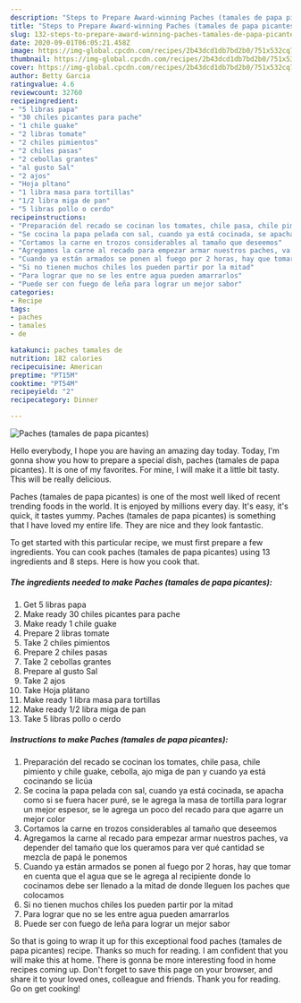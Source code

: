 ```yaml
---
description: "Steps to Prepare Award-winning Paches (tamales de papa picantes)"
title: "Steps to Prepare Award-winning Paches (tamales de papa picantes)"
slug: 132-steps-to-prepare-award-winning-paches-tamales-de-papa-picantes
date: 2020-09-01T06:05:21.458Z
image: https://img-global.cpcdn.com/recipes/2b43dcd1db7bd2b0/751x532cq70/paches-tamales-de-papa-picantes-foto-principal.jpg
thumbnail: https://img-global.cpcdn.com/recipes/2b43dcd1db7bd2b0/751x532cq70/paches-tamales-de-papa-picantes-foto-principal.jpg
cover: https://img-global.cpcdn.com/recipes/2b43dcd1db7bd2b0/751x532cq70/paches-tamales-de-papa-picantes-foto-principal.jpg
author: Betty Garcia
ratingvalue: 4.6
reviewcount: 32760
recipeingredient:
- "5 libras papa"
- "30 chiles picantes para pache"
- "1 chile guake"
- "2 libras tomate"
- "2 chiles pimientos"
- "2 chiles pasas"
- "2 cebollas grantes"
- "al gusto Sal"
- "2 ajos"
- "Hoja pltano"
- "1 libra masa para tortillas"
- "1/2 libra miga de pan"
- "5 libras pollo o cerdo"
recipeinstructions:
- "Preparación del recado se cocinan los tomates, chile pasa, chile pimiento y chile guake, cebolla, ajo miga de pan y cuando ya está cocinando se licúa"
- "Se cocina la papa pelada con sal, cuando ya está cocinada, se apacha como si se fuera hacer puré, se le agrega la masa de tortilla para lograr un mejor espesor, se le agrega un poco del recado para que agarre un mejor color"
- "Cortamos la carne en trozos considerables al tamaño que deseemos"
- "Agregamos la carne al recado para empezar armar nuestros paches, va depender del tamaño que los queramos para ver qué cantidad se mezcla de papá le ponemos"
- "Cuando ya están armados se ponen al fuego por 2 horas, hay que tomar en cuenta que el agua que se le agrega al recipiente donde lo cocinamos debe ser llenado a la mitad de donde lleguen los paches que colocamos"
- "Si no tienen muchos chiles los pueden partir por la mitad"
- "Para lograr que no se les entre agua pueden amarrarlos"
- "Puede ser con fuego de leña para lograr un mejor sabor"
categories:
- Recipe
tags:
- paches
- tamales
- de

katakunci: paches tamales de 
nutrition: 182 calories
recipecuisine: American
preptime: "PT15M"
cooktime: "PT54M"
recipeyield: "2"
recipecategory: Dinner

---
```



![Paches (tamales de papa picantes)](https://img-global.cpcdn.com/recipes/2b43dcd1db7bd2b0/751x532cq70/paches-tamales-de-papa-picantes-foto-principal.jpg)

Hello everybody, I hope you are having an amazing day today. Today, I'm gonna show you how to prepare a special dish, paches (tamales de papa picantes). It is one of my favorites. For mine, I will make it a little bit tasty. This will be really delicious.



Paches (tamales de papa picantes) is one of the most well liked of recent trending foods in the world. It is enjoyed by millions every day. It's easy, it's quick, it tastes yummy. Paches (tamales de papa picantes) is something that I have loved my entire life. They are nice and they look fantastic.


To get started with this particular recipe, we must first prepare a few ingredients. You can cook paches (tamales de papa picantes) using 13 ingredients and 8 steps. Here is how you cook that.

<!--inarticleads1-->

##### The ingredients needed to make Paches (tamales de papa picantes):

1. Get 5 libras papa
1. Make ready 30 chiles picantes para pache
1. Make ready 1 chile guake
1. Prepare 2 libras tomate
1. Take 2 chiles pimientos
1. Prepare 2 chiles pasas
1. Take 2 cebollas grantes
1. Prepare al gusto Sal
1. Take 2 ajos
1. Take Hoja plátano
1. Make ready 1 libra masa para tortillas
1. Make ready 1/2 libra miga de pan
1. Take 5 libras pollo o cerdo




<!--inarticleads2-->

##### Instructions to make Paches (tamales de papa picantes):

1. Preparación del recado se cocinan los tomates, chile pasa, chile pimiento y chile guake, cebolla, ajo miga de pan y cuando ya está cocinando se licúa
1. Se cocina la papa pelada con sal, cuando ya está cocinada, se apacha como si se fuera hacer puré, se le agrega la masa de tortilla para lograr un mejor espesor, se le agrega un poco del recado para que agarre un mejor color
1. Cortamos la carne en trozos considerables al tamaño que deseemos
1. Agregamos la carne al recado para empezar armar nuestros paches, va depender del tamaño que los queramos para ver qué cantidad se mezcla de papá le ponemos
1. Cuando ya están armados se ponen al fuego por 2 horas, hay que tomar en cuenta que el agua que se le agrega al recipiente donde lo cocinamos debe ser llenado a la mitad de donde lleguen los paches que colocamos
1. Si no tienen muchos chiles los pueden partir por la mitad
1. Para lograr que no se les entre agua pueden amarrarlos
1. Puede ser con fuego de leña para lograr un mejor sabor




So that is going to wrap it up for this exceptional food paches (tamales de papa picantes) recipe. Thanks so much for reading. I am confident that you will make this at home. There is gonna be more interesting food in home recipes coming up. Don't forget to save this page on your browser, and share it to your loved ones, colleague and friends. Thank you for reading. Go on get cooking!
